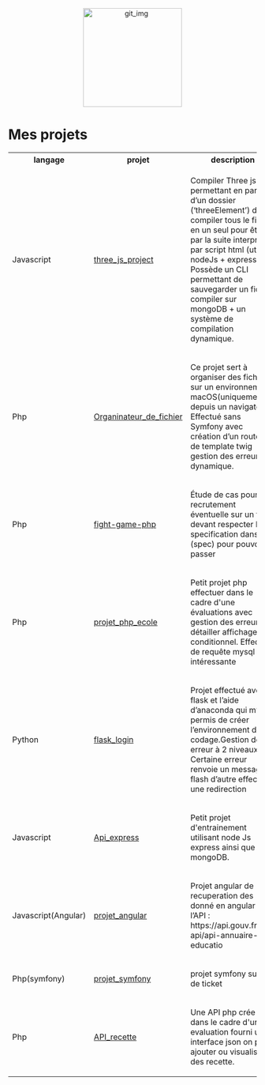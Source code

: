

<div align="center">
<img width="200"  alt="git_img" src="https://github.com/user-attachments/assets/f677668a-b299-4681-9083-130d8b22c34d">
</div>

<h1>Mes projets </h1>

  <table>
    <tr>
      <th> langage </th>
      <th> projet </th>
      <th> description </th>
    </tr>
        <tr>
            <td> Javascript </td>
            <td><a href="https://github.com/jadbathore/three_js_project">three_js_project</a></td>
            <td> 
                <p>Compiler Three js permettant en partant d’un dossier (‘threeElement’) de compiler tous le fichier en un seul pour être par la suite interprété par script html (utilise nodeJs + express). Possède un CLI permettant de sauvegarder un fichier compiler sur mongoDB
                    + un système de compilation dynamique.</p>
            </td>
        </tr>
        <tr>
            <td> Php </td>
            <td><a href="https://github.com/jadbathore/Organinateur_de_fichier-">Organinateur_de_fichier</a></td>
            <td> 
                <p>
                    Ce projet sert à organiser des fichiers sur un environnement macOS(uniquement) depuis un navigateur. Effectué sans Symfony avec création d’un routeur de template twig gestion des erreur dynamique.</p>
            </td>
        </tr>
        <tr>
            <td> Php </td>
            <td><a href="https://github.com/jadbathore/fight-game-php">fight-game-php</a></td>
            <td> 
                <p>
                    Étude de cas pour un recrutement éventuelle sur un test devant respecter les specification dans (spec) pour pouvoir passer </p>
            </td>
        </tr>
        <tr>
            <td> Php </td>
            <td><a href="https://github.com/jadbathore/projet_php_ecole">projet_php_ecole</a></td>
            <td> 
                <p>
                Petit projet php effectuer dans le cadre d'une évaluations avec gestion des erreurs détailler affichage conditionnel.
                Effectuer de requête mysql intéressante
                </p>
        </tr>
        <tr>
            <td> Python</td>
            <td><a href="https://github.com/jadbathore/flask_login">flask_login</a></td>
            <td> 
                <p>
                    Projet effectué avec flask et l’aide d’anaconda qui m’a permis de créer l’environnement de codage.Gestion des erreur à 2 niveaux Certaine erreur renvoie un message flash d’autre effectue une redirection 
                </p>
        </tr>
        <tr>
            <td> Javascript </td>
            <td><a href="https://github.com/jadbathore/Api_express">Api_express</a></td>
            <td> 
                <p>
                    Petit projet d'entrainement utilisant node Js express ainsi que mongoDB. 
                </p>
        </tr>
        <tr>
            <td> Javascript(Angular)</td>
            <td><a href="https://github.com/jadbathore/projet_angular">projet_angular</a></td>
            <td> 
                <p>
                    Projet angular de recuperation des donné en angular avec l’API : https://api.gouv.fr/les-api/api-annuaire-educatio
                </p>
        </tr>
        <tr>
            <td> Php(symfony)</td>
            <td><a href="https://github.com/jadbathore/projet_symfony">projet_symfony</a></td>
            <td> 
                <p>
                    projet symfony suivi de ticket 
                </p>
        </tr>
        <tr>
            <td> Php </td>
            <td><a href="https://github.com/jadbathore/API_recette">API_recette</a></td>
            <td> 
                <p>
Une API php crée dans le cadre d'une evaluation fourni un interface json on peux ajouter ou visualisé des recette.
                </p>
        </tr>
  </table>


